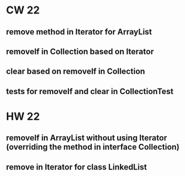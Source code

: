 # CW 22
## remove method in Iterator for ArrayList
## removeIf in Collection based on Iterator
## clear based on removeIf in Collection
## tests for removeIf and clear in CollectionTest
# HW 22
## removeIf in ArrayList without using Iterator (overriding the method in interface Collection)
## remove in Iterator for class LinkedList
